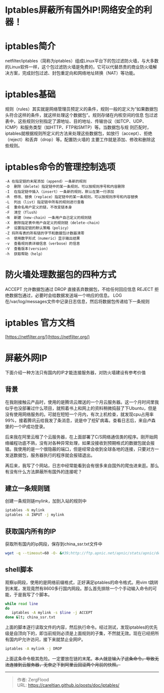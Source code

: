 # Iptables屏蔽所有国外IP!网络安全的利器！


# iptables简介

netfilter/iptables（简称为iptables）组成Linux平台下的包过滤防火墙，与大多数的Linux软件一样，这个包过滤防火墙是免费的，它可以代替昂贵的商业防火墙解决方案，完成封包过滤、封包重定向和网络地址转换（NAT）等功能。

#  **iptables基础**


​    规则（rules）其实就是网络管理员预定义的条件，规则一般的定义为“如果数据包头符合这样的条件，就这样处理这个数据包”。规则存储在内核空间的信息 包过滤表中，这些规则分别指定了源地址、目的地址、传输协议（如TCP、UDP、ICMP）和服务类型（如HTTP、FTP和SMTP）等。当数据包与规 则匹配时，iptables就根据规则所定义的方法来处理这些数据包，如放行（accept）、拒绝（reject）和丢弃（drop）等。配置防火墙的 主要工作就是添加、修改和删除这些规则。

# **iptables命令的管理控制选项**

```
-A 在指定链的末尾添加（append）一条新的规则
-D  删除（delete）指定链中的某一条规则，可以按规则序号和内容删除
-I  在指定链中插入（insert）一条新的规则，默认在第一行添加
-R  修改、替换（replace）指定链中的某一条规则，可以按规则序号和内容替换
-L  列出（list）指定链中所有的规则进行查看
-E  重命名用户定义的链，不改变链本身
-F  清空（flush）
-N  新建（new-chain）一条用户自己定义的规则链
-X  删除指定表中用户自定义的规则链（delete-chain）
-P  设置指定链的默认策略（policy）
-Z 将所有表的所有链的字节和数据包计数器清零
-n  使用数字形式（numeric）显示输出结果
-v  查看规则表详细信息（verbose）的信息
-V  查看版本(version)
-h  获取帮助（help）
```

# **防火墙处理数据包的四种方式**

ACCEPT 允许数据包通过
DROP 直接丢弃数据包，不给任何回应信息
REJECT 拒绝数据包通过，必要时会给数据发送端一个响应的信息。
LOG在/var/log/messages文件中记录日志信息，然后将数据包传递给下一条规则

# iptables 官方文档

[https://netfilter.org/](https://netfilter.org/)



# 屏蔽外网IP

下面介绍一种方法只有国内的IP才能连接服务器，对防火墙建设有参考价值

## 背景

在我刚接触云产品时，使用的是腾讯云赠送的一个月云服务器。这一个月时间里我似乎也没部署过什么项目，就照着书上和网上的资料稍微捣鼓了下Ubuntu，但是没有使用网络服务的。可就在短短一个月内，有次上机检查，就发现cpu占用率99%，接着腾讯云给我发了条消息，说是中了挖矿病毒。查看日志后，来自卢森堡的一个IP成功登录。

后来我在阿里云租了个云服务器，在上面部署了C/S网络通信类的程序。刚开始网络编程功底不熟，没有对各种异常处理，如果没接收到预期格式的数据包就会报错。我使用的是一个很隐蔽的端口，但是经常会收到全球各地的连接，只要对方一发送数据包，服务器执行的程序就会报错退出。

再后来，我写了个网站，日志中经常能看到会有很多来自国外的爬虫进来逛。那么有没有什么方法屏蔽所有国外的连接呢？

## 建立一条规则链

创建一条规则链mylink，加到入站的规则中

```bash
iptables -N mylink
iptables -A INPUT -j mylink
```



## 获取国内所有的IP

获取所有国内的ip网段，保存到china_ssr.txt文件中

```bash
wget -q --timeout=60 -O- &#39;http://ftp.apnic.net/apnic/stats/apnic/delegated-apnic-latest&#39; | awk -F\| &#39;/CN\|ipv4/ { printf(&#34;%s/%d\n&#34;, $4, 32-log($5)/log(2)) }&#39; &gt; /root/china_ssr.txt
```

## shell脚本

观察ip网段，使用的是网络前缀格式，正好满足iptables的命令格式。用vim t跳转到末尾，发现竟然有8600多行国内网段。那么首先排除一个个手动输入命令的可能，于是我写了个脚本。

```bash
while read line
do
   iptables -A mylink -s $line -j ACCEPT
done &lt; china_ssr.txt
```

上面的脚本逐行读取文件的内容，然后执行命令。经过测试，发现iptables的优先级是自顶向下的，即当前规则必须是上面规则的子集，不然就无效。现在已经把所有国内IP允许访问，接下来就禁止全网IP。

```bash
iptables -A mylink -j DROP
```

上面这条命令极其危险。一定要放在链的末尾。~~本人就是输入了这条命令，导致无法连接到云服务器，无奈之下到阿里云回滚两个月前的快照。~~



---

> 作者: ZergFlood  
> URL: https://careltian.github.io/posts/doc/iptables/  

